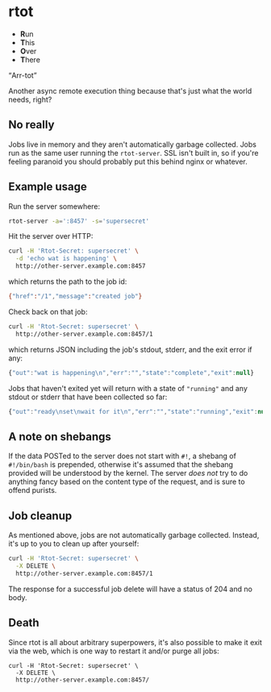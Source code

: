 rtot
====

- **R**un
- **T**his
- **O**ver
- **T**here

<q>Arr-tot</q>

Another async remote execution thing because that's just what the world
needs, right?

## No really

Jobs live in memory and they aren't automatically garbage collected.
Jobs run as the same user running the `rtot-server`.  SSL isn't built
in, so if you're feeling paranoid you should probably put this behind
nginx or whatever.

## Example usage

Run the server somewhere:

``` bash
rtot-server -a=':8457' -s='supersecret'
```

Hit the server over HTTP:

``` bash
curl -H 'Rtot-Secret: supersecret' \
  -d 'echo wat is happening' \
  http://other-server.example.com:8457
```

which returns the path to the job id:

``` bash
{"href":"/1","message":"created job"}
```

Check back on that job:

``` bash
curl -H 'Rtot-Secret: supersecret' \
  http://other-server.example.com:8457/1
```

which returns JSON including the job's stdout, stderr, and the exit
error if any:

``` javascript
{"out":"wat is happening\n","err":"","state":"complete","exit":null}
```

Jobs that haven't exited yet will return with a state of `"running"` and
any stdout or stderr that have been collected so far:

``` javascript
{"out":"ready\nset\nwait for it\n","err":"","state":"running","exit":null}
```

## A note on shebangs

If the data POSTed to the server does not start with `#!`, a shebang
of `#!/bin/bash` is prepended, otherwise it's assumed that the shebang
provided will be understood by the kernel.  The server *does not* try to
do anything fancy based on the content type of the request, and is sure
to offend purists.

## Job cleanup

As mentioned above, jobs are not automatically garbage collected.
Instead, it's up to you to clean up after yourself:

``` bash
curl -H 'Rtot-Secret: supersecret' \
  -X DELETE \
  http://other-server.example.com:8457/1
```

The response for a successful job delete will have a status of 204 and
no body.

## Death

Since rtot is all about arbitrary superpowers, it's also possible to
make it exit via the web, which is one way to restart it and/or purge
all jobs:

```
curl -H 'Rtot-Secret: supersecret' \
  -X DELETE \
  http://other-server.example.com:8457/
```
